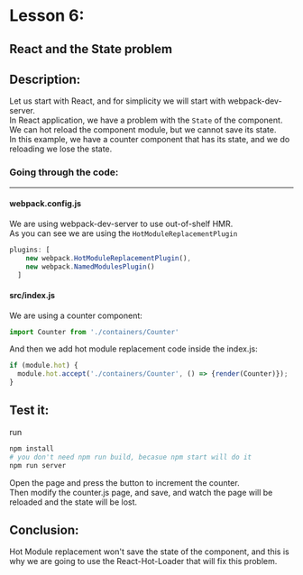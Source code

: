 # Lesson 6:

## React and the State problem

## Description: 
Let us start with React, and for simplicity we will start with webpack-dev-server.  
In React application, we have a problem with the `State` of the component.  
We can hot reload the component module, but we cannot save its state.  
In this example, we have a counter component that has its state, and we do reloading we lose the state.

### Going through the code:
***


#### webpack.config.js
We are using webpack-dev-server to use out-of-shelf HMR.  
As you can see we are using the `HotModuleReplacementPlugin`

```javascript
plugins: [
    new webpack.HotModuleReplacementPlugin(),
    new webpack.NamedModulesPlugin()
  ]
```


#### src/index.js
We are using a counter component: 

```javascript
import Counter from './containers/Counter'
```

And then we add hot module replacement code inside the index.js:

```javascript
if (module.hot) {
  module.hot.accept('./containers/Counter', () => {render(Counter)});
}
```


## Test it:
run 
```bash
npm install
# you don't need npm run build, becasue npm start will do it
npm run server
```
Open the page and press the button to increment the counter.  
Then modify the counter.js page, and save, and watch the page will be reloaded and the state will be lost.

## Conclusion:

Hot Module replacement won't save the state of the component, and this is why we are going to use the React-Hot-Loader that will fix this problem.
